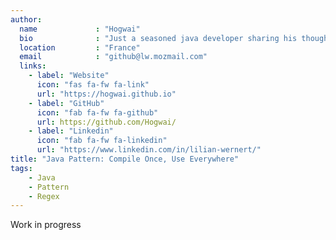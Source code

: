 ```yaml
---
author:
  name             : "Hogwai"
  bio              : "Just a seasoned java developer sharing his thoughts"
  location         : "France"
  email            : "github@lw.mozmail.com"
  links:
    - label: "Website"
      icon: "fas fa-fw fa-link"
      url: "https://hogwai.github.io"
    - label: "GitHub"
      icon: "fab fa-fw fa-github"
      url: https://github.com/Hogwai/
    - label: "Linkedin"
      icon: "fab fa-fw fa-linkedin"
      url: "https://www.linkedin.com/in/lilian-wernert/"
title: "Java Pattern: Compile Once, Use Everywhere"
tags:
    - Java
    - Pattern
    - Regex
---
```


Work in progress
